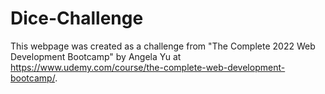 # Dice-Challenge

This webpage was created as a challenge from "The Complete 2022 Web Development Bootcamp" by Angela Yu at https://www.udemy.com/course/the-complete-web-development-bootcamp/.
